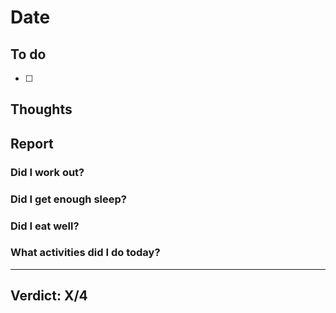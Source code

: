 # Date

## To do

- [ ] 

## Thoughts

## Report

### Did I work out?

### Did I get enough sleep?

### Did I eat well?

### What activities did I do today?

---
Verdict: X/4
---

